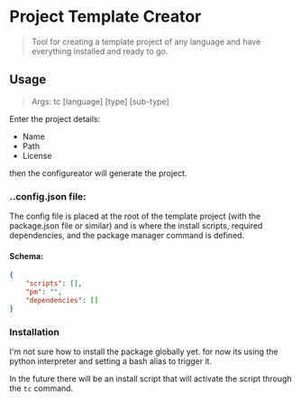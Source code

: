 # Project Template Creator

> Tool for creating a template project of any language and have everything installed and ready to go.

## Usage

> Args: tc [language] [type] [sub-type]

Enter the project details:

* Name
* Path
* License

then the configureator will generate the project.

### ..config.json file:

The config file is placed at the root of the template project (with the package.json file or similar) and is where the install scripts, required dependencies, and the package manager command is defined.

#### Schema:

```json
{
    "scripts": [],
    "pm": "",
    "dependencies": []
}
```

### Installation

I'm not sure how to install the package globally yet. for now its using the python interpreter and setting a bash alias to trigger it.

In the future there will be an install script that will activate the script through the `tc` command.